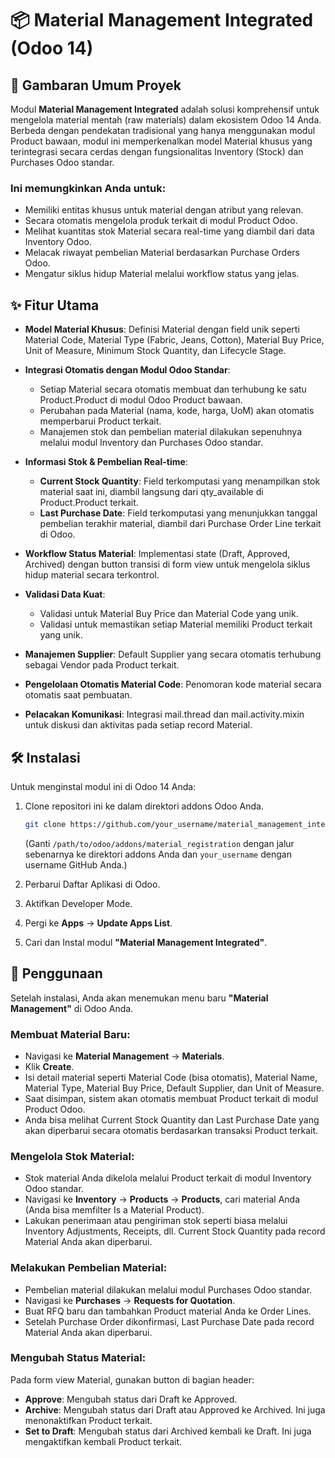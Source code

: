# 📦 Material Management Integrated (Odoo 14)

## 🚀 Gambaran Umum Proyek

Modul **Material Management Integrated** adalah solusi komprehensif untuk mengelola material mentah (raw materials) dalam ekosistem Odoo 14 Anda. Berbeda dengan pendekatan tradisional yang hanya menggunakan modul Product bawaan, modul ini memperkenalkan model Material khusus yang terintegrasi secara cerdas dengan fungsionalitas Inventory (Stock) dan Purchases Odoo standar.

### Ini memungkinkan Anda untuk:

- Memiliki entitas khusus untuk material dengan atribut yang relevan.
- Secara otomatis mengelola produk terkait di modul Product Odoo.
- Melihat kuantitas stok Material secara real-time yang diambil dari data Inventory Odoo.
- Melacak riwayat pembelian Material berdasarkan Purchase Orders Odoo.
- Mengatur siklus hidup Material melalui workflow status yang jelas.

## ✨ Fitur Utama

- **Model Material Khusus**: Definisi Material dengan field unik seperti Material Code, Material Type (Fabric, Jeans, Cotton), Material Buy Price, Unit of Measure, Minimum Stock Quantity, dan Lifecycle Stage.

- **Integrasi Otomatis dengan Modul Odoo Standar**:
  - Setiap Material secara otomatis membuat dan terhubung ke satu Product.Product di modul Odoo Product bawaan.
  - Perubahan pada Material (nama, kode, harga, UoM) akan otomatis memperbarui Product terkait.
  - Manajemen stok dan pembelian material dilakukan sepenuhnya melalui modul Inventory dan Purchases Odoo standar.

- **Informasi Stok & Pembelian Real-time**:
  - **Current Stock Quantity**: Field terkomputasi yang menampilkan stok material saat ini, diambil langsung dari qty_available di Product.Product terkait.
  - **Last Purchase Date**: Field terkomputasi yang menunjukkan tanggal pembelian terakhir material, diambil dari Purchase Order Line terkait di Odoo.
  
- **Workflow Status Material**: Implementasi state (Draft, Approved, Archived) dengan button transisi di form view untuk mengelola siklus hidup material secara terkontrol.

- **Validasi Data Kuat**:
  - Validasi untuk Material Buy Price dan Material Code yang unik.
  - Validasi untuk memastikan setiap Material memiliki Product terkait yang unik.

- **Manajemen Supplier**: Default Supplier yang secara otomatis terhubung sebagai Vendor pada Product terkait.

- **Pengelolaan Otomatis Material Code**: Penomoran kode material secara otomatis saat pembuatan.

- **Pelacakan Komunikasi**: Integrasi mail.thread dan mail.activity.mixin untuk diskusi dan aktivitas pada setiap record Material.

## 🛠️ Instalasi

Untuk menginstal modul ini di Odoo 14 Anda:

1. Clone repositori ini ke dalam direktori addons Odoo Anda.

   ```bash
   git clone https://github.com/your_username/material_management_integrated.git /path/to/odoo/addons/material_registration
   ```

   (Ganti `/path/to/odoo/addons/material_registration` dengan jalur sebenarnya ke direktori addons Anda dan `your_username` dengan username GitHub Anda.)

2. Perbarui Daftar Aplikasi di Odoo.
3. Aktifkan Developer Mode.
4. Pergi ke **Apps** -> **Update Apps List**.
5. Cari dan Instal modul **"Material Management Integrated"**.

## 📖 Penggunaan

Setelah instalasi, Anda akan menemukan menu baru **"Material Management"** di Odoo Anda.

### Membuat Material Baru:

- Navigasi ke **Material Management** -> **Materials**.
- Klik **Create**.
- Isi detail material seperti Material Code (bisa otomatis), Material Name, Material Type, Material Buy Price, Default Supplier, dan Unit of Measure.
- Saat disimpan, sistem akan otomatis membuat Product terkait di modul Product Odoo.
- Anda bisa melihat Current Stock Quantity dan Last Purchase Date yang akan diperbarui secara otomatis berdasarkan transaksi Product terkait.

### Mengelola Stok Material:

- Stok material Anda dikelola melalui Product terkait di modul Inventory Odoo standar.
- Navigasi ke **Inventory** -> **Products** -> **Products**, cari material Anda (Anda bisa memfilter Is a Material Product).
- Lakukan penerimaan atau pengiriman stok seperti biasa melalui Inventory Adjustments, Receipts, dll. Current Stock Quantity pada record Material Anda akan diperbarui.

### Melakukan Pembelian Material:

- Pembelian material dilakukan melalui modul Purchases Odoo standar.
- Navigasi ke **Purchases** -> **Requests for Quotation**.
- Buat RFQ baru dan tambahkan Product material Anda ke Order Lines.
- Setelah Purchase Order dikonfirmasi, Last Purchase Date pada record Material Anda akan diperbarui.

### Mengubah Status Material:

Pada form view Material, gunakan button di bagian header:

- **Approve**: Mengubah status dari Draft ke Approved.
- **Archive**: Mengubah status dari Draft atau Approved ke Archived. Ini juga menonaktifkan Product terkait.
- **Set to Draft**: Mengubah status dari Archived kembali ke Draft. Ini juga mengaktifkan kembali Product terkait.
